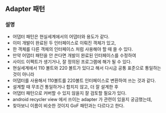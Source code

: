 ## Adapter 패턴

### 설명

- 어댑터 패턴은 현실세계에서의 어댑터와 용도가 같다.
- 이미 개발이 완료된 두 인터페이스로 이뤄진 객체가 있고,
- 한 객체를 다른 객체의 인터페이스 처럼 사용해야 할 때 쓸 수 있다.
- 만약 어댑터 패턴을 안 쓴다면 개발이 완료된 인터페이스를 수정하여
- 사이드 이펙트가 생기거나, 잘 정의된 프로그램에 해가 될 수 있다.
- 현실세계에서 110 볼트와 220 볼트가 있다고 해서 다시금 공통 표준으로 통일하는 것이 아니라
- 어댑터를 사용해서 110볼트를 220볼트 인터페이스로 변환하여 쓰는 것과 같다.
- 설계할 때 무조건 통일하거나 합치지 않고, 더 잘 설계한 후
- 어댑터 패턴으로 커버할 수 있지 않을지 잘 검토할 필요가 있다.
- android recycler view 에서 쓰이는 adapter 가 관련이 있을지 궁금했는데,
- 찾아보니 이름이 비슷한 것이지 GoF 패턴과는 다르다고 한다.
